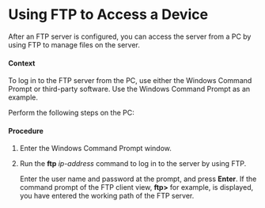 Using FTP to Access a Device
============================

After an FTP server is configured, you can access the server from a PC by using FTP to manage files on the server.

#### Context

To log in to the FTP server from the PC, use either the Windows Command Prompt or third-party software. Use the Windows Command Prompt as an example.

Perform the following steps on the PC:


#### Procedure

1. Enter the Windows Command Prompt window.
2. Run the **ftp** *ip-address* command to log in to the server by using FTP.
   
   
   
   Enter the user name and password at the prompt, and press **Enter**. If the command prompt of the FTP client view, **ftp>** for example, is displayed, you have entered the working path of the FTP server.